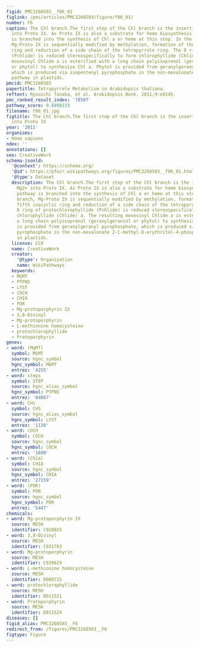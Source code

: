 ```yaml
---
figid: PMC3268503__f06_01
figlink: /pmc/articles/PMC3268503/figure/f06_01/
number: F6
caption: The Chl branch.The first step of the Chl branch is the insertion of Mg2+
  into Proto IX. As Proto IX is also a substrate for heme biosynthesis, the pathway
  is branched into the synthesis of Chl a or heme at this step. In the Chl branch,
  Mg-Proto IX is sequentially modified by methylation, formation of the fifth isocyclic
  ring and reduction of a side chain of the tetrapyrrole ring. The D ring of protochlorophyllide
  (Pchlide) is reduced stereospecifically to form chlorophyllide (Chlide) a. The resulting
  movovinyl Chlide a is esterified with a long chain polyisoprenol (geranylgeraniol
  or phytol) to synthesize Chl a. Phytol is provided from geranylgeranyl pyrophosphate,
  which is produced via isopentenyl pyrophosphate in the non-mevalonate 2-C-methyl-D-erythritol-4-phosphate
  pathway in plastids.
pmcid: PMC3268503
papertitle: Tetrapyrrole Metabolism in Arabidopsis thaliana.
reftext: Ryouichi Tanaka, et al. Arabidopsis Book. 2011;9:e0145.
pmc_ranked_result_index: '78507'
pathway_score: 0.8898233
filename: f06_01.jpg
figtitle: The Chl branch.The first step of the Chl branch is the insertion of Mg2+
  into Proto IX
year: '2011'
organisms:
- Homo sapiens
ndex: ''
annotations: []
seo: CreativeWork
schema-jsonld:
  '@context': https://schema.org/
  '@id': https://pfocr.wikipathways.org/figures/PMC3268503__f06_01.html
  '@type': Dataset
  description: The Chl branch.The first step of the Chl branch is the insertion of
    Mg2+ into Proto IX. As Proto IX is also a substrate for heme biosynthesis, the
    pathway is branched into the synthesis of Chl a or heme at this step. In the Chl
    branch, Mg-Proto IX is sequentially modified by methylation, formation of the
    fifth isocyclic ring and reduction of a side chain of the tetrapyrrole ring. The
    D ring of protochlorophyllide (Pchlide) is reduced stereospecifically to form
    chlorophyllide (Chlide) a. The resulting movovinyl Chlide a is esterified with
    a long chain polyisoprenol (geranylgeraniol or phytol) to synthesize Chl a. Phytol
    is provided from geranylgeranyl pyrophosphate, which is produced via isopentenyl
    pyrophosphate in the non-mevalonate 2-C-methyl-D-erythritol-4-phosphate pathway
    in plastids.
  license: CC0
  name: CreativeWork
  creator:
    '@type': Organization
    name: WikiPathways
  keywords:
  - MGMT
  - PTPN5
  - LYST
  - COCH
  - CHIA
  - POR
  - Mg-protoporphyrin IX
  - 3,8-Divinyl
  - Mg-protoporphyrin
  - L-methionine homocysteine
  - protochlorophyllide
  - Protoporphyrin
genes:
- word: (MgMT)
  symbol: MGMT
  source: hgnc_symbol
  hgnc_symbol: MGMT
  entrez: '4255'
- word: steps
  symbol: STEP
  source: hgnc_alias_symbol
  hgnc_symbol: PTPN5
  entrez: '84867'
- word: CHs
  symbol: CHS
  source: hgnc_alias_symbol
  hgnc_symbol: LYST
  entrez: '1130'
- word: cOCH
  symbol: COCH
  source: hgnc_symbol
  hgnc_symbol: COCH
  entrez: '1690'
- word: (Chỉa)
  symbol: CHIA
  source: hgnc_symbol
  hgnc_symbol: CHIA
  entrez: '27159'
- word: (POR)
  symbol: POR
  source: hgnc_symbol
  hgnc_symbol: POR
  entrez: '5447'
chemicals:
- word: Mg-protoporphyrin IX
  source: MESH
  identifier: C028025
- word: 3,8-Divinyl
  source: MESH
  identifier: C031763
- word: Mg-protoporphyrin
  source: MESH
  identifier: C039629
- word: L-methionine homocysteine
  source: MESH
  identifier: D008715
- word: protochlorophyllide
  source: MESH
  identifier: D011521
- word: Protoporphyrin
  source: MESH
  identifier: D011524
diseases: []
figid_alias: PMC3268503__F6
redirect_from: /figures/PMC3268503__F6
figtype: Figure
---
```

